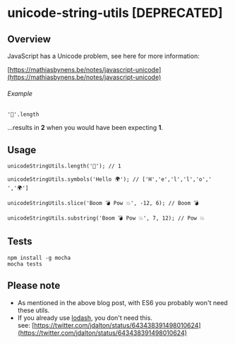 # unicode-string-utils [DEPRECATED]

## Overview

JavaScript has a Unicode problem, see here for more information:

[https://mathiasbynens.be/notes/javascript-unicode](https://mathiasbynens.be/notes/javascript-unicode)

###### Example

    '💩'.length

...results in **2** when you would have been expecting **1**.

## Usage

    unicodeStringUtils.length('💩'); // 1

    unicodeStringUtils.symbols('Hello 🌍'); // ['H','e','l','l','o',' ','🌍']

    unicodeStringUtils.slice('Boom 💣 Pow 💥', -12, 6); // Boom 💣

    unicodeStringUtils.substring('Boom 💣 Pow 💥', 7, 12); // Pow 💥

## Tests

    npm install -g mocha
    mocha tests

## Please note

* As mentioned in the above blog post, with ES6 you probably won't need these utils.
* If you already use [lodash](http://lodash.com), you don't need this.<br>
  see: [https://twitter.com/jdalton/status/643438391498010624](https://twitter.com/jdalton/status/643438391498010624)


